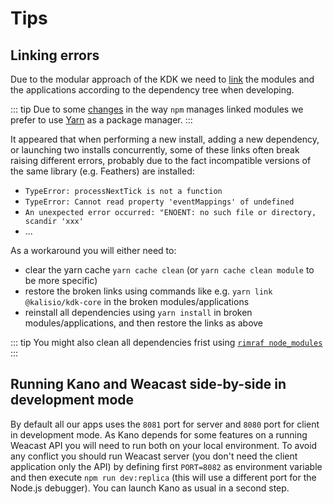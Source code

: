# Tips

## Linking errors

Due to the modular approach of the KDK we need to [link](https://medium.com/@alexishevia/the-magic-behind-npm-link-d94dcb3a81af) the modules and the applications according to the dependency tree when developing.

::: tip
Due to some [changes](http://codetunnel.io/npm-5-changes-to-npm-link/) in the way `npm` manages linked modules we prefer to use [Yarn](https://yarnpkg.com) as a package manager.
:::

It appeared that when performing a new install, adding a new dependency, or launching two installs concurrently, some of these links often break raising different errors, probably due to the fact incompatible versions of the same library (e.g. Feathers) are installed:
* `TypeError: processNextTick is not a function`
* `TypeError: Cannot read property 'eventMappings' of undefined`
* `An unexpected error occurred: "ENOENT: no such file or directory, scandir 'xxx'`
* ...

As a workaround you will either need to:
* clear the yarn cache `yarn cache clean` (or `yarn cache clean module` to be more specific)
* restore the broken links using commands like e.g. `yarn link @kalisio/kdk-core` in the broken modules/applications
* reinstall all dependencies using `yarn install` in broken modules/applications, and then restore the links as above

::: tip
You might also clean all dependencies frist using [`rimraf node_modules`](http://www.nikola-breznjak.com/blog/javascript/nodejs/how-to-delete-node_modules-folder-on-windows-machine/) 
:::

## Running Kano and Weacast side-by-side in development mode

By default all our apps uses the `8081` port for server and `8080` port for client in development mode. As Kano depends for some features on a running Weacast API you will need to run both on your local environment. To avoid any conflict you should run Weacast server (you don't need the client application only the API) by defining first `PORT=8082` as environment variable and then execute `npm run dev:replica` (this will use a different port for the Node.js debugger). You can launch Kano as usual in a second step.